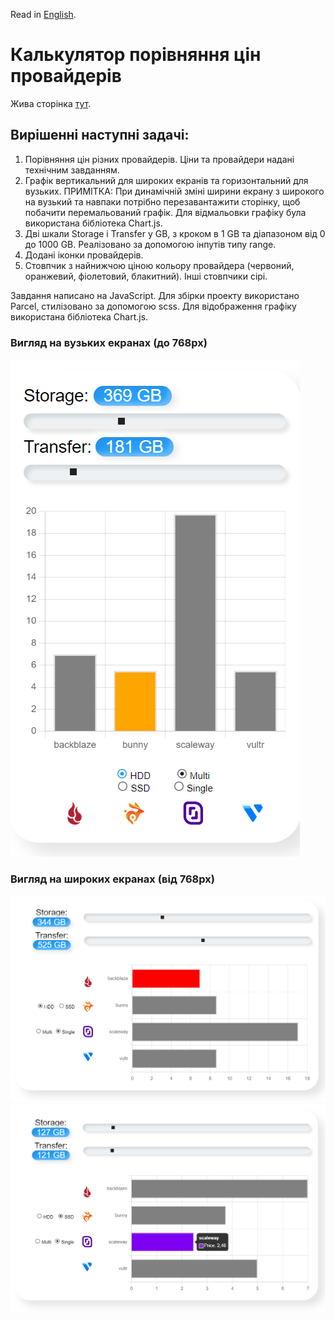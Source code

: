 Read in [English](./README.en.md).

# Калькулятор порівняння цін провайдерів

Жива сторінка [тут](https://veronikanos.github.io/price-calculator/).

## Вирішенні наступні задачі:

1. Порівняння цін різних провайдерів. Ціни та провайдери надані технічним
   завданням.
2. Графік вертикальний для широких екранів та горизонтальний для вузьких.
   ПРИМІТКА: При динамічній зміні ширини екрану з широкого на вузький та навпаки
   потрібно перезавантажити сторінку, щоб побачити перемальований графік. Для
   відмальовки графіку була використана бібліотека Chart.js.
3. Дві шкали Storage і Transfer у GB, з кроком в 1 GB та діапазоном від 0 до
   1000 GB. Реалізовано за допомогою інпутів типу range.
4. Додані іконки провайдерів.
5. Стовпчик з найнижчою ціною кольору провайдера (червоний, оранжевий,
   фіолетовий, блакитний). Інші стовпчики сірі.

Завдання написано на JavaScript. Для збірки проекту використано Parcel,
стилізовано за допомогою scss. Для відображення графіку використана бібліотека
Chart.js.

### Вигляд на вузьких екранах (до 768px)

![GitHub actions settings](./assets/mobile.png)

### Вигляд на широких екранах (від 768px)

![GitHub actions settings](./assets/desktop.png)
![GitHub actions settings](./assets/desktop1.png)
